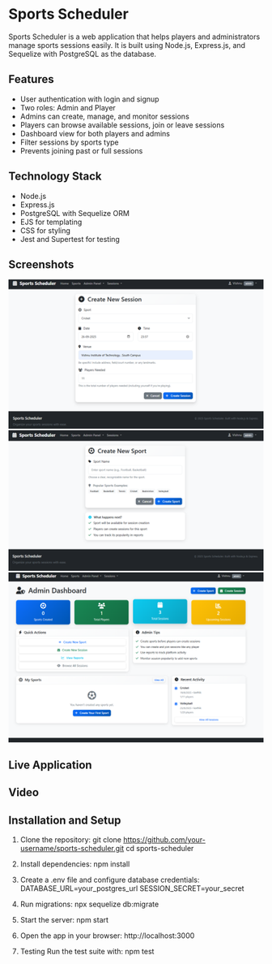 # Sports Scheduler

Sports Scheduler is a web application that helps players and administrators manage sports sessions easily. It is built using Node.js, Express.js, and Sequelize with PostgreSQL as the database.

## Features

- User authentication with login and signup
- Two roles: Admin and Player
- Admins can create, manage, and monitor sessions
- Players can browse available sessions, join or leave sessions
- Dashboard view for both players and admins
- Filter sessions by sports type
- Prevents joining past or full sessions

## Technology Stack

- Node.js
- Express.js
- PostgreSQL with Sequelize ORM
- EJS for templating
- CSS for styling
- Jest and Supertest for testing

## Screenshots
![alt text](<Create a Session Page.png>) 
![alt text](<Create Sport Page.png>) 
![alt text](dashboard-1.png)

## Live Application



## Video



## Installation and Setup

1. Clone the repository:
   git clone https://github.com/your-username/sports-scheduler.git
   cd sports-scheduler

2. Install dependencies:
    npm install

3. Create a .env file and configure database credentials:
    DATABASE_URL=your_postgres_url
    SESSION_SECRET=your_secret

4. Run migrations:
    npx sequelize db:migrate

5. Start the server:
    npm start

6. Open the app in your browser:
    http://localhost:3000

7. Testing
    Run the test suite with:
    npm test
